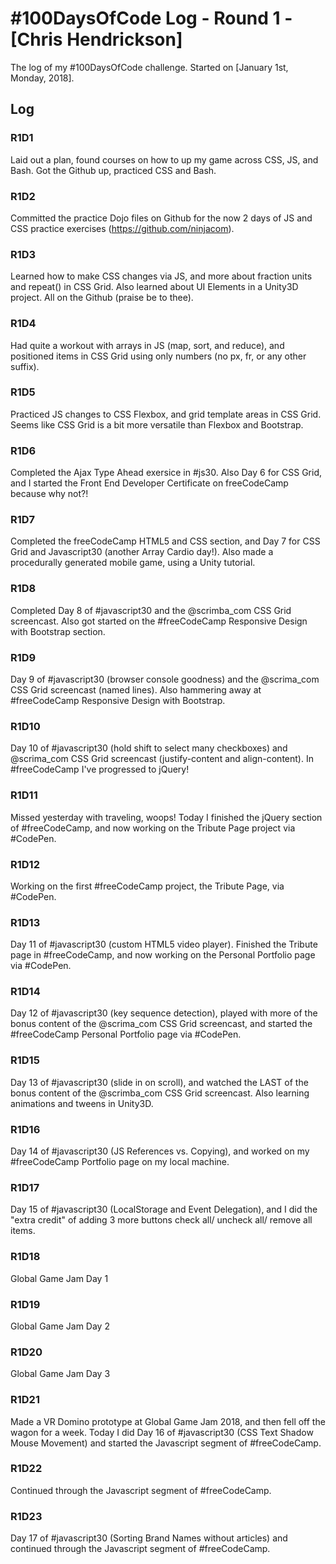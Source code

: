 # #100DaysOfCode Log - Round 1 - [Chris Hendrickson]

The log of my #100DaysOfCode challenge. Started on [January 1st, Monday, 2018].

## Log

### R1D1 
Laid out a plan, found courses on how to up my game across CSS, JS, and Bash. Got the Github up, practiced CSS and Bash.

### R1D2
Committed the practice Dojo files on Github for the now 2 days of JS and CSS practice exercises (https://github.com/ninjacom).

### R1D3
Learned how to make CSS changes via JS, and more about fraction units and repeat() in CSS Grid. Also learned about UI Elements in a Unity3D project. All on the Github (praise be to thee).

### R1D4
Had quite a workout with arrays in JS (map, sort, and reduce), and positioned items in CSS Grid using only numbers (no px, fr, or any other suffix).

### R1D5
Practiced JS changes to CSS Flexbox, and grid template areas in CSS Grid. Seems like CSS Grid is a bit more versatile than Flexbox and Bootstrap.

### R1D6
Completed the Ajax Type Ahead exersice in #js30. Also Day 6 for CSS Grid, and I started the Front End Developer Certificate on freeCodeCamp because why not?!

### R1D7
Completed the freeCodeCamp HTML5 and CSS section, and Day 7 for CSS Grid and Javascript30 (another Array Cardio day!). Also made a procedurally generated mobile game, using a Unity tutorial.

### R1D8
Completed Day 8 of #javascript30 and the @scrimba_com CSS Grid screencast. Also got started on the #freeCodeCamp Responsive Design with Bootstrap section.

### R1D9
Day 9 of #javascript30 (browser console goodness) and the @scrima_com CSS Grid screencast (named lines). Also hammering away at #freeCodeCamp Responsive Design with Bootstrap.

### R1D10
Day 10 of #javascript30 (hold shift to select many checkboxes) and @scrima_com CSS Grid screencast (justify-content and align-content). In #freeCodeCamp I've progressed to jQuery!

### R1D11
Missed yesterday with traveling, woops! Today I finished the jQuery section of #freeCodeCamp, and now working on the Tribute Page project via #CodePen.

### R1D12
Working on the first #freeCodeCamp project, the Tribute Page, via #CodePen.

### R1D13
Day 11 of #javascript30 (custom HTML5 video player). Finished the Tribute page in #freeCodeCamp, and now working on the Personal Portfolio page via #CodePen. 

### R1D14
Day 12 of #javascript30 (key sequence detection), played with more of the bonus content of the @scrima_com CSS Grid screencast, and started the #freeCodeCamp Personal Portfolio page via #CodePen.

### R1D15
Day 13 of #javascript30 (slide in on scroll), and watched the LAST of the bonus content of the @scrimba_com CSS Grid screencast. Also learning animations and tweens in Unity3D.

### R1D16
Day 14 of #javascript30 (JS References vs. Copying), and worked on my #freeCodeCamp Portfolio page on my local machine.

### R1D17
Day 15 of #javascript30 (LocalStorage and Event Delegation), and I did the "extra credit" of adding 3 more buttons check all/ uncheck all/ remove all items.

### R1D18
Global Game Jam Day 1

### R1D19
Global Game Jam Day 2

### R1D20
Global Game Jam Day 3

### R1D21
Made a VR Domino prototype at Global Game Jam 2018, and then fell off the wagon for a week. Today I did Day 16 of #javascript30 (CSS Text Shadow Mouse Movement) and started the Javascript segment of #freeCodeCamp.

### R1D22
Continued through the Javascript segment of #freeCodeCamp.

### R1D23
Day 17 of #javascript30 (Sorting Brand Names without articles) and continued through the Javascript segment of #freeCodeCamp.